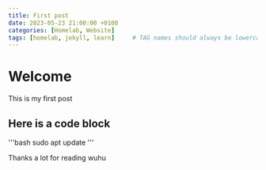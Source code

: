 ```yaml
---
title: First post
date: 2023-05-23 21:00:00 +0100
categories: [Homelab, Website]
tags: [homelab, jekyll, learn]     # TAG names should always be lowercase
---
```


# Welcome
This is my first post

## Here is a code block
'''bash
sudo apt update
'''

Thanks a lot for reading
wuhu